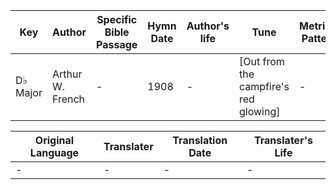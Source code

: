 Key | Author   | Specific Bible Passage     |Hymn Date |Author's life |Tune |Metrical Pattern   |Composer/Source
-- | --------- | ---------------------------|----------|--------------|-----|-------------------|-------------  
D♭ Major |Arthur W. French |- |1908 |- |[Out from the campfire's red glowing] |- |Frank M. Davis

Original Language | Translater | Translation Date   | Translater's Life  
----------------- | --------- | --------------------|-------------     
\- |- |- |-
